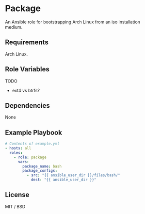 Package
=======

An Ansible role for bootstrapping Arch Linux from an iso installation medium.

Requirements
------------

Arch Linux.

Role Variables
--------------

TODO
- ext4 vs btrfs?

Dependencies
------------

None

Example Playbook
----------------

```yaml
# Contents of example.yml
- hosts: all
  roles:
    - role: package
      vars:
        package_name: bash
        package_configs:
          - src: "{{ ansible_user_dir }}/files/bash/"
            dest: "{{ ansible_user_dir }}"

```

License
-------

MIT / BSD
